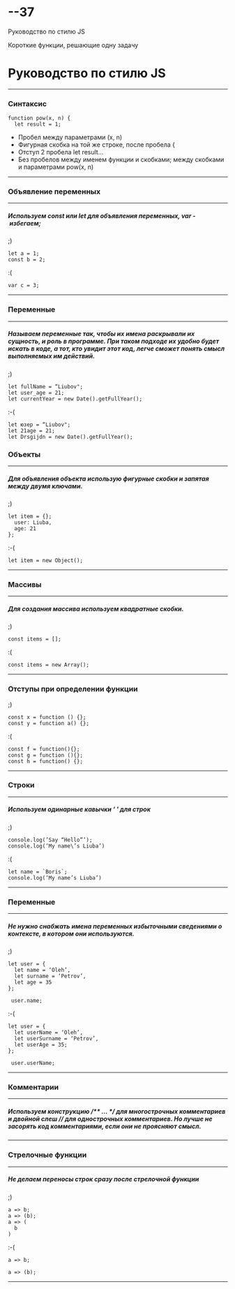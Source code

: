 # --37
Руководство по стилю JS

Короткие функции, решающие одну задачу


# Руководство по стилю JS

---

### Синтаксис

    function pow(x, n) {
      let result = 1;

+ Пробел между параметрами (x, n)
+ Фигурная скобка на той же строке, после пробела {
+ Отступ 2 пробела let result...
+ Без пробелов между именем функции и скобками; между скобками и параметрами pow(x, n)


*** 


### Объявление переменных

*** 


##### Используем const или let для объявления переменных,  var -  избегаем; 

;) 

    let a = 1;
    const b = 2;
:(

    var c = 3;
***
### Переменные
***
##### Называем переменные так, чтобы их имена раскрывали их сущность, и роль в программе. При таком подходе их удобно будет искать в коде, а тот, кто увидит этот код, легче сможет понять смысл выполняемых им действий.


;)

    let fullName = “Liubov";
    let user_age = 21;
    let currentYear = new Date().getFullYear();
    

:-(

    let юзер = “Liubov";
    let 21age = 21;
    let Drsgijdn = new Date().getFullYear();


### Объекты

***

##### Для объявления объекта использую фигурные скобки и запятая между двумя ключами.

;)

    let item = {};
      user: Liuba,
      age: 21
    };

:-(

    let item = new Object();

***


### Массивы

*** 

##### Для создания массива используем квадратные скобки.

;)

    const items = [];

:(

    const items = new Array();

***

### Отступы при определении функции

;)

    const x = function () {};
    const y = function a() {};

:(

    const f = function(){};
    const g = function (){};
    const h = function() {};

***


### Строки

***
##### Используем одинарные кавычки ‘ ' для строк


;)

    console.log(’Say “Hello”’);
    console.log(‘My name\’s Liuba’)
:(

    let name = `Boris`;
    console.log(‘My name’s Liuba’)

***


### Переменные

***

##### Не нужно снабжать имена переменных избыточными сведениями о контексте, в котором они используются.

;)

    let user = {
      let name = ‘Oleh’,
      let surname = ‘Petrov’,
      let age = 35
    };

     user.name;

:-(

    let user = {
      let userName = ‘Oleh’,
      let userSurname = ‘Petrov’,
      let userAge = 35;
    };

     user.userName;

***

### Комментарии

***

##### Используем конструкцию /** ... */ для многострочных комментариев и двойной слеш // для однострочных комментариев. Но лучше не засорять код комментариями, если они не проясняют смысл.
***


### Стрелочные функции

***

##### Не делаем переносы строк сразу после стрелочной функции


;)

    a => b;
    a => (b);
    a => (
      b
    )

:-(

    a => b;

    a => (b);

***
